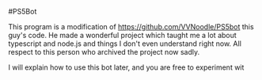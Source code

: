 #PS5Bot

This program is a modification of https://github.com/VVNoodle/PS5bot this guy's code. He made a wonderful project which taught me a lot about typescript and node.js and things I don't even understand right now. All respect to this person who archived the project now sadly. 

I will explain how to use this bot later, and you are free to experiment wit
